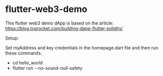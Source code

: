 # flutter-web3-demo
This flutter web3 demo dApp is based on the article:
https://blog.logrocket.com/building-dapp-flutter-solidity/

Setup:

Set myAddress and key credentials in the homepage.dart file and then run these commands.

- cd hello_world
- flutter run --no-sound-null-safety
